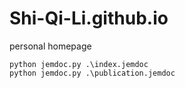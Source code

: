 # Shi-Qi-Li.github.io
personal homepage

```
python jemdoc.py .\index.jemdoc
python jemdoc.py .\publication.jemdoc
```